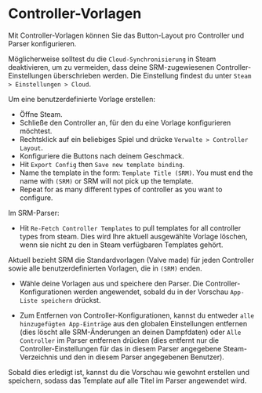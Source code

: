 # Controller-Vorlagen
Mit Controller-Vorlagen können Sie das Button-Layout pro Controller und Parser konfigurieren.

Möglicherweise solltest du die `Cloud-Synchronisierung` in Steam deaktivieren, um zu vermeiden, dass deine SRM-zugewiesenen Controller-Einstellungen überschrieben werden. Die Einstellung findest du unter `Steam > Einstellungen > Cloud`.

Um eine benutzerdefinierte Vorlage erstellen:
* Öffne Steam.
* Schließe den Controller an, für den du eine Vorlage konfigurieren möchtest.
* Rechtsklick auf ein beliebiges Spiel und drücke `Verwalte > Controller Layout`.
* Konfiguriere die Buttons nach deinem Geschmack.
* Hit `Export Config` then `Save new template binding`.
* Name the template in the form: `Template Title (SRM)`. You must end the name with `(SRM)` or SRM will not pick up the template.
* Repeat for as many different types of controller as you want to configure.

Im SRM-Parser:
* Hit `Re-Fetch Controller Templates` to pull templates for all controller types from steam. Dies wird Ihre aktuell ausgewählte Vorlage löschen, wenn sie nicht zu den in Steam verfügbaren Templates gehört.

Aktuell bezieht SRM die Standardvorlagen (Valve made) für jeden Controller sowie alle benutzerdefinierten Vorlagen, die in `(SRM)` enden.

* Wähle deine Vorlagen aus und speichere den Parser. Die Controller-Konfigurationen werden angewendet, sobald du in der Vorschau `App-Liste speichern` drückst.

* Zum Entfernen von Controller-Konfigurationen, kannst du entweder `alle hinzugefügten App-Einträge` aus den globalen Einstellungen entfernen (dies löscht alle SRM-Änderungen an deinen Dampfdaten) oder `Alle Controller` im Parser entfernen drücken (dies entfernt nur die Controller-Einstellungen für das in diesem Parser angegebene Steam-Verzeichnis und den in diesem Parser angegebenen Benutzer).

Sobald dies erledigt ist, kannst du die Vorschau wie gewohnt erstellen und speichern, sodass das Template auf alle Titel im Parser angewendet wird.


